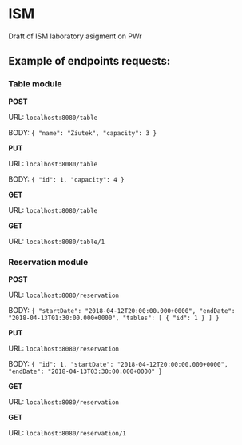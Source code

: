 # ISM
Draft of ISM laboratory asigment on PWr

## Example of endpoints requests:

### Table module

**POST**
 
URL: `localhost:8080/table`

BODY: `{
      	"name": "Ziutek",
      	"capacity": 3
      }`
      
**PUT**
 
URL: `localhost:8080/table`

BODY: `{
       	"id": 1,
       	"capacity": 4
       }`
       
**GET**
 
URL: `localhost:8080/table`
       
**GET**
 
URL: `localhost:8080/table/1`

### Reservation module

**POST**
 
URL: `localhost:8080/reservation`

BODY: `{
          "startDate": "2018-04-12T20:00:00.000+0000",
          "endDate": "2018-04-13T01:30:00.000+0000",
          "tables":
          [
          	{
          		"id": 1
          	}
          ]
      }`
      
**PUT**
 
URL: `localhost:8080/reservation`

BODY: `{
           "id": 1,
           "startDate": "2018-04-12T20:00:00.000+0000",
           "endDate": "2018-04-13T03:30:00.000+0000"
       }`
       
**GET**
 
URL: `localhost:8080/reservation`
       
**GET**
 
URL: `localhost:8080/reservation/1`
